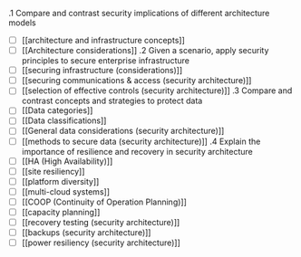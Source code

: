 .1 Compare and contrast security implications of different architecture models
- [ ] [[architecture and infrastructure concepts]]
- [ ] [[Architecture considerations]]
.2 Given a scenario, apply security principles to secure enterprise infrastructure
- [ ] [[securing infrastructure (considerations)]]
- [ ] [[securing communications & access (security architecture)]]
- [ ] [[selection of effective controls (security architecture)]]
.3 Compare and contrast concepts and strategies to protect data
- [ ] [[Data categories]]
- [ ] [[Data classifications]]
- [ ] [[General data considerations (security architecture)]]
- [ ] [[methods to secure data (security architecture)]]
.4 Explain the importance of resilience and recovery in security architecture
- [ ] [[HA (High Availability)]]
- [ ] [[site resiliency]]
- [ ] [[platform diversity]]
- [ ] [[multi-cloud systems]]
- [ ] [[COOP (Continuity of Operation Planning)]]
- [ ] [[capacity planning]]
- [ ] [[recovery testing (security architecture)]]
- [ ] [[backups (security architecture)]]
- [ ] [[power resiliency (security architecture)]]
